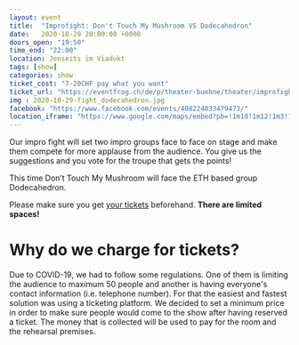 ```yaml
---
layout: event
title:  "Improfight: Don't Touch My Mushroom VS Dodecahedron"
date:   2020-10-29 20:00:00 +0000
doors_open: "19:50"
time_end: "22:00"
location: Jenseits im Viadukt
tags: [show]
categories: show
ticket_cost: "7-20CHF pay what you want"
ticket_url: "https://eventfrog.ch/de/p/theater-buehne/theater/improfight-6709810408271672127.html"
img : 2020-10-29-fight_dodecahedron.jpg
facebook: "https://www.facebook.com/events/408224033479473/"
location_iframe: "https://www.google.com/maps/embed?pb=!1m18!1m12!1m3!1d2701.3164958683724!2d8.52006681583793!3d47.38625731116593!2m3!1f0!2f0!3f0!3m2!1i1024!2i768!4f13.1!3m3!1m2!1s0x47900a15619f4fa9%3A0x124e7e779b279679!2sjenseits+im+Viadukt!5e0!3m2!1sen!2sch!4v1529147583692"
---
```

Our impro fight will set two impro groups face to face on stage and make them compete for more applause from the audience. You give us the suggestions and you vote for the troupe that gets the points!
<!--more-->

This time Don’t Touch My Mushroom will face the ETH based group Dodecahedron.

Please make sure you get [your tickets]({{ticket_url}}) beforehand. **There are limited spaces!**

# Why do we charge for tickets?

Due to COVID-19, we had to follow some regulations. One of them is limiting the audience to maximum 50 people and another is having everyone's contact information (i.e. telephone number). For that the easiest and fastest solution was using a ticketing platform.  We decided to set a minimum price in order to make sure people would come to the show after having reserved a ticket. The money that is collected will be used to pay for the room and the rehearsal premises.

